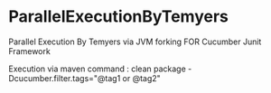 # ParallelExecutionByTemyers
Parallel Execution By Temyers via JVM forking FOR Cucumber Junit Framework

Execution via maven command : clean package -Dcucumber.filter.tags="@tag1 or @tag2"
